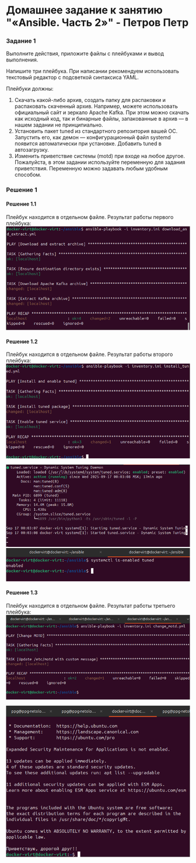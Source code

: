 # Домашнее задание к занятию "«Ansible. Часть 2»" - Петров Петр
### Задание 1
Выполните действия, приложите файлы с плейбуками и вывод выполнения.

Напишите три плейбука. При написании рекомендуем использовать текстовый редактор с подсветкой синтаксиса YAML.

Плейбуки должны:

1. Скачать какой-либо архив, создать папку для распаковки и распаковать скаченный архив. Например, можете использовать официальный сайт и зеркало Apache Kafka. При этом можно скачать как исходный код, так и бинарные файлы, запакованные в архив — в нашем задании не принципиально.
2. Установить пакет tuned из стандартного репозитория вашей ОС. Запустить его, как демон — конфигурационный файл systemd появится автоматически при установке. Добавить tuned в автозагрузку.
3. Изменить приветствие системы (motd) при входе на любое другое. Пожалуйста, в этом задании используйте переменную для задания приветствия. Переменную можно задавать любым удобным способом.
### Решение 1
#### Решение 1.1
Плейбук находится в отдельном файле.
Результат работы первого плейбука:
 ![Result1.1.](https://github.com/PeterP-DevOps/-Ansible.-2-/blob/main/screenshot/%D0%97%D0%B0%D0%B4%D0%B0%D0%BD%D0%B8%D0%B51.1..png)
#### Решение 1.2
Плейбук находится в отдельном файле.
Результат работы второго плейбука:
![Result1.2.](https://github.com/PeterP-DevOps/-Ansible.-2-/blob/main/screenshot/%D0%97%D0%B0%D0%B4%D0%B0%D0%BD%D0%B8%D0%B51.2..png)
 
![Result1.2.1.1](https://github.com/PeterP-DevOps/-Ansible.-2-/blob/main/screenshot/%D0%97%D0%B0%D0%B4%D0%B0%D0%BD%D0%B8%D0%B51.2.1.png)
![Result1.2.1.2](https://github.com/PeterP-DevOps/-Ansible.-2-/blob/main/screenshot/%D0%97%D0%B0%D0%B4%D0%B0%D0%BD%D0%B8%D0%B51.2.2.png)

#### Решение 1.3
Плейбук находится в отдельном файле.
Результат работы третьего плейбука:
![Result1.3.1](https://github.com/PeterP-DevOps/-Ansible.-2-/blob/main/screenshot/%D0%97%D0%B0%D0%B4%D0%B0%D0%BD%D0%B8%D0%B51.3.1.png)

![Result1.3.2](https://github.com/PeterP-DevOps/-Ansible.-2-/blob/main/screenshot/%D0%97%D0%B0%D0%B4%D0%B0%D0%BD%D0%B8%D0%B51.3.2.png)
